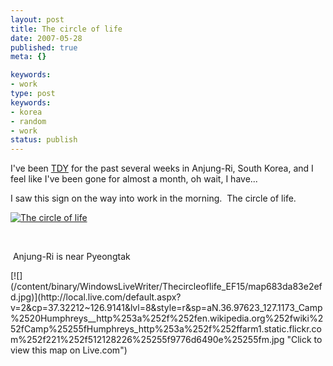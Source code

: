 ```yaml
---
layout: post
title: The circle of life
date: 2007-05-28
published: true
meta: {}

keywords:
- work
type: post
keywords:
- korea
- random
- work
status: publish
---
```



I've been [TDY](http://usmilitary.about.com/library/miljokes/bltdy.htm) for the past several weeks in Anjung-Ri, South Korea, and I feel like I've been gone for almost a month, oh wait, I have...



I saw this sign on the way into work in the morning.  The circle of life.



[![The circle of life](http://media.eick.us/2011/05/512195637_09d3e43ab7.jpg)](http://www.flickr.com/photos/19429588@N00/512195637/ "The circle of life")



 



 Anjung-Ri is near Pyeongtak

<div class="wlWriterSmartContent" style="float: none;margin: 0px;padding: 0px">[![](/content/binary/WindowsLiveWriter/Thecircleoflife_EF15/map683da83e2efd.jpg)](http://local.live.com/default.aspx?v=2&cp=37.32212~126.9141&lvl=8&style=r&sp=aN.36.97623_127.1173_Camp%2520Humphreys__http%253a%252f%252fen.wikipedia.org%252fwiki%252fCamp%25255fHumphreys_http%253a%252f%252ffarm1.static.flickr.com%252f221%252f512128226%25255f9776d6490e%25255fm.jpg "Click to view this map on Live.com")</div>
